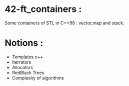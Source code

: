 # 42-ft_containers : 
Some containers of STL in C++98 : vector,map and stack.

# Notions :

- Templates c++ 
- Iterrators 
- Allocators 
- RedBlack Trees 
- Complexity of algorithms
